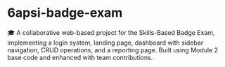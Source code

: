 # 6apsi-badge-exam

🎓 A collaborative web-based project for the Skills-Based Badge Exam, implementing a login system, landing page, dashboard with sidebar navigation, CRUD operations, and a reporting page. Built using Module 2 base code and enhanced with team contributions.
